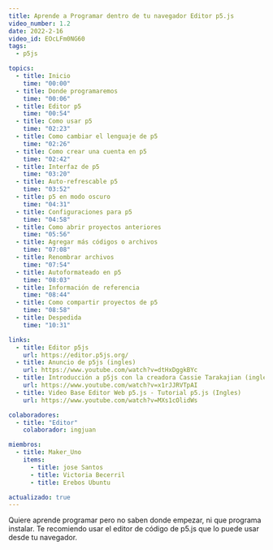 ```yaml
---
title: Aprende a Programar dentro de tu navegador Editor p5.js
video_number: 1.2
date: 2022-2-16
video_id: EOcLFm0NG60
tags:
  - p5js

topics:
  - title: Inicio
    time: "00:00"
  - title: Donde programaremos
    time: "00:06"
  - title: Editor p5
    time: "00:54"
  - title: Como usar p5
    time: "02:23"
  - title: Como cambiar el lenguaje de p5
    time: "02:26"
  - title: Como crear una cuenta en p5
    time: "02:42"
  - title: Interfaz de p5
    time: "03:20"
  - title: Auto-refrescable p5
    time: "03:52"
  - title: p5 en modo oscuro
    time: "04:31"
  - title: Configuraciones para p5
    time: "04:58"
  - title: Como abrir proyectos anteriores
    time: "05:56"
  - title: Agregar más códigos o archivos
    time: "07:08"
  - title: Renombrar archivos
    time: "07:54"
  - title: Autoformateado en p5
    time: "08:03"
  - title: Información de referencia
    time: "08:44"
  - title: Como compartir proyectos de p5
    time: "08:58"
  - title: Despedida
    time: "10:31"

links:
  - title: Editor p5js
    url: https://editor.p5js.org/
  - title: Anuncio de p5js (ingles)
    url: https://www.youtube.com/watch?v=dtHxDggkBYc
  - title: Introducción a p5js con la creadora Cassie Tarakajian (ingles)
    url: https://www.youtube.com/watch?v=x1rJJRVTpAI
  - title: Video Base Editor Web p5.js - Tutorial p5.js (Ingles)
    url: https://www.youtube.com/watch?v=MXs1cOlidWs

colaboradores:
  - title: "Editor"
    colaborador: ingjuan

miembros:
  - title: Maker_Uno
    items:
      - title: jose Santos
      - title: Victoria Becerril
      - title: Erebos Ubuntu

actualizado: true
---
```


Quiere aprende programar pero no saben donde empezar, ni que programa instalar. Te recomiendo usar el editor de código de p5.js que lo puede usar desde tu navegador.
